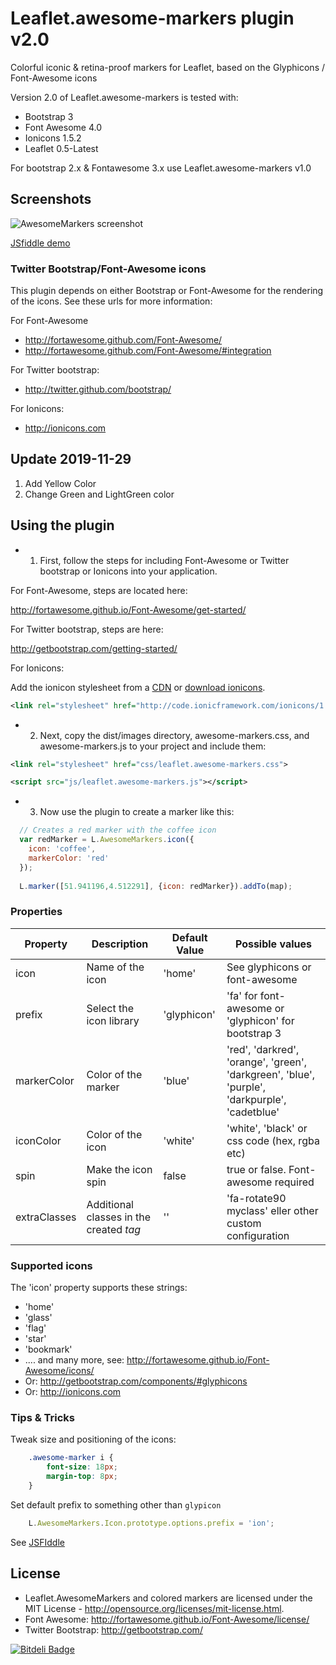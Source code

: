 # Leaflet.awesome-markers plugin v2.0
Colorful iconic & retina-proof markers for Leaflet, based on the Glyphicons / Font-Awesome icons

Version 2.0 of Leaflet.awesome-markers is tested with:
- Bootstrap 3
- Font Awesome 4.0
- Ionicons 1.5.2
- Leaflet 0.5-Latest

For bootstrap 2.x & Fontawesome 3.x use Leaflet.awesome-markers v1.0

## Screenshots
![AwesomeMarkers screenshot](https://raw.github.com/lvoogdt/Leaflet.awesome-markers/master/screenshots/screenshot-soft.png "Screenshot of AwesomeMarkers")

<a href="http://jsfiddle.net/VPzu4/92/" target="_blank">JSfiddle demo</a> 

### Twitter Bootstrap/Font-Awesome icons
This plugin depends on either Bootstrap or Font-Awesome for the rendering of the icons. See these urls for more information:

For Font-Awesome
- http://fortawesome.github.com/Font-Awesome/
- http://fortawesome.github.com/Font-Awesome/#integration

For Twitter bootstrap:
- http://twitter.github.com/bootstrap/

For Ionicons:
- http://ionicons.com

##  Update 2019-11-29 
1) Add Yellow Color
2) Change Green and LightGreen color

## Using the plugin
- 1) First, follow the steps for including Font-Awesome or Twitter bootstrap or Ionicons into your application.

For Font-Awesome, steps are located here:

http://fortawesome.github.io/Font-Awesome/get-started/

For Twitter bootstrap, steps are here:

http://getbootstrap.com/getting-started/

For Ionicons:

Add the ionicon stylesheet from a [CDN](http://code.ionicframework.com/ionicons/1.5.2/css/ionicons.min.css) or [download ionicons](http://ionicons.com).
    
````xml
<link rel="stylesheet" href="http://code.ionicframework.com/ionicons/1.5.2/css/ionicons.min.css">
````

- 2) Next, copy the dist/images directory, awesome-markers.css, and awesome-markers.js to your project and include them:
````xml
<link rel="stylesheet" href="css/leaflet.awesome-markers.css">
````
````xml
<script src="js/leaflet.awesome-markers.js"></script>
````

- 3) Now use the plugin to create a marker like this:
````js
  // Creates a red marker with the coffee icon
  var redMarker = L.AwesomeMarkers.icon({
    icon: 'coffee',
    markerColor: 'red'
  });
      
  L.marker([51.941196,4.512291], {icon: redMarker}).addTo(map);
````

### Properties

| Property        | Description            | Default Value | Possible  values                                     |
| --------------- | ---------------------- | ------------- | ---------------------------------------------------- |
| icon            | Name of the icon       | 'home'        | See glyphicons or font-awesome                       |
| prefix          | Select the icon library| 'glyphicon'   | 'fa' for font-awesome or 'glyphicon' for bootstrap 3 |
| markerColor     | Color of the marker    | 'blue'        | 'red', 'darkred', 'orange', 'green', 'darkgreen', 'blue', 'purple', 'darkpurple', 'cadetblue' |
| iconColor       | Color of the icon      | 'white'       | 'white', 'black' or css code (hex, rgba etc) |
| spin            | Make the icon spin     | false         | true or false. Font-awesome required | 
| extraClasses    | Additional classes in the created <i> tag | '' | 'fa-rotate90 myclass' eller other custom configuration |


### Supported icons
The 'icon' property supports these strings:
- 'home'
- 'glass'
- 'flag'
- 'star'
- 'bookmark'
- .... and many more, see: http://fortawesome.github.io/Font-Awesome/icons/
- Or: http://getbootstrap.com/components/#glyphicons
- Or: http://ionicons.com

### Tips & Tricks

Tweak size and positioning of the icons:

````css
    .awesome-marker i {
        font-size: 18px;
        margin-top: 8px;
    }
````

Set default prefix to something other than `glypicon`

````js
    L.AwesomeMarkers.Icon.prototype.options.prefix = 'ion';
````

See [JSFIddle](http://jsfiddle.net/markmarijnissen/VPzu4/286/)

## License
- Leaflet.AwesomeMarkers and colored markers are licensed under the MIT License - http://opensource.org/licenses/mit-license.html.
- Font Awesome: http://fortawesome.github.io/Font-Awesome/license/
- Twitter Bootstrap: http://getbootstrap.com/


[![Bitdeli Badge](https://d2weczhvl823v0.cloudfront.net/lvoogdt/leaflet.awesome-markers/trend.png)](https://bitdeli.com/free "Bitdeli Badge")
